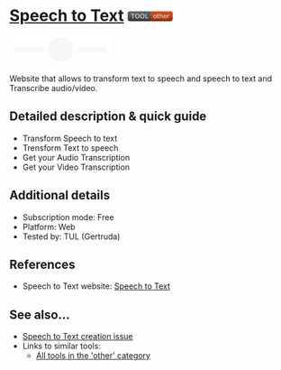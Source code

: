 # [Speech to Text](https://www.textfromtospeech.com)  [<img src="images/other.png" align="bottom">](https://github.com/e-CLOSE/Toolbox/issues?q=label%3A01_TOOL+label%3Aother)

[<img src="images/logoSpeech.PNG" align="bottom" height="50" alt="logoSpeech Logo">](https://www.textfromtospeech.com)

Website that allows to transform text to speech and speech to text and Transcribe audio/video.

## Detailed description & quick guide

- Transform Speech to text
- Trensform Text to speech
- Get your Audio Transcription
- Get your Video Transcription

## Additional details

- Subscription mode: Free
- Platform: Web
- Tested by: TUL (Gertruda)


## References

- Speech to Text website: [Speech to Text](https://www.textfromtospeech.com)


## See also...

- [Speech to Text creation issue](https://github.com/e-CLOSE/Toolbox/issues/126)
- Links to similar tools:
  - [All tools in the 'other' category](https://github.com/e-CLOSE/Toolbox/issues?q=label%3A01_TOOL+label%3Aother)
